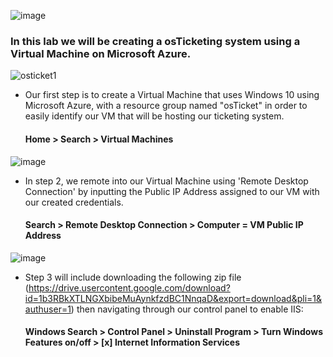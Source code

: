![image](https://github.com/user-attachments/assets/3378cb45-1c9d-4c28-ba78-510395693b2e)<h3>In this lab we will be creating a osTicketing system using a Virtual Machine on Microsoft Azure.</h3>

![osticket1](https://github.com/user-attachments/assets/d5426262-64ad-4457-b7fe-2fc65e12b4b4)
  - Our first step is to create a Virtual Machine that uses Windows 10 using Microsoft Azure, with a resource group named "osTicket" in order to easily identify our VM that will be hosting our ticketing system.
    <h4>Home > Search > Virtual Machines</h4>
    
  ![image](https://github.com/user-attachments/assets/150bbbda-0319-48c4-8c84-873b01f54569)
  - In step 2, we remote into our Virtual Machine using 'Remote Desktop Connection' by inputting the Public IP Address assigned to our VM with our created credentials.
    <h4>Search > Remote Desktop Connection > Computer = VM Public IP Address</h4>
  ![image](https://github.com/user-attachments/assets/bc9bb611-068a-4c27-bd0b-bb3afc3ee210)
  - Step 3 will include downloading the following zip file (https://drive.usercontent.google.com/download?id=1b3RBkXTLNGXbibeMuAynkfzdBC1NnqaD&export=download&pli=1&authuser=1) then navigating through our control panel to enable IIS: <h4>Windows Search > Control Panel > Uninstall Program > Turn Windows Features on/off > [x] Internet Information Services</h4>
